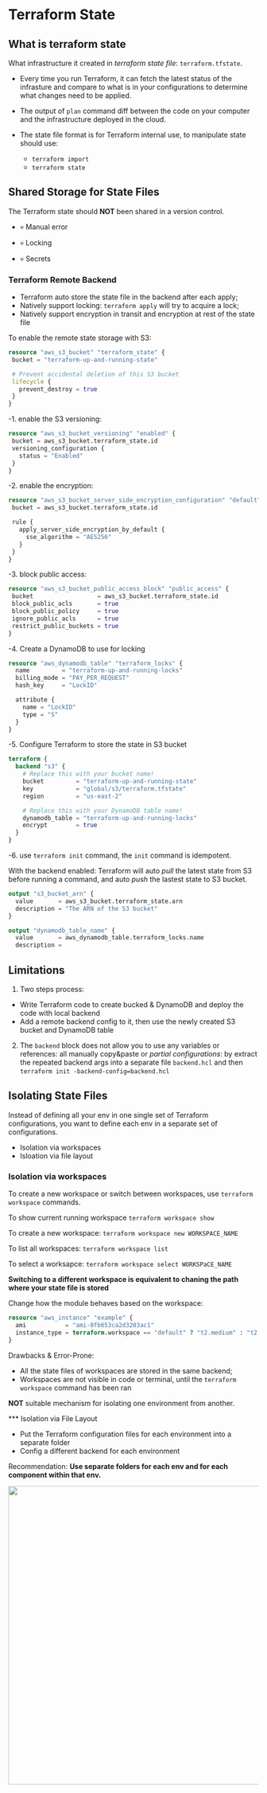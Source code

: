 # Terraform State

## What is terraform state

What infrastructure it created in _terraform state file_: `terraform.tfstate`.

- Every time you run Terraform, it can fetch the latest status of the infrasture and compare to what is in your configurations to determine what changes need to be applied.

- The output of `plan` command diff between the code on your computer and the infrastructure deployed in the cloud.

- The state file format is for Terraform internal use, to manipulate state should use:
  - `terraform import`
  - `terraform state`


## Shared Storage for State Files

The Terraform state should __NOT__ been shared in a version control.
 
 - :skull: Manual error 

 - :skull: Locking
 
 - :skull: Secrets

 ### Terraform Remote Backend
 
 - Terraform auto store the state file in the backend after each apply;
 - Natively support locking: `terraform apply` will try to acquire a lock;
 - Natively support encryption in transit and encryption at rest of the state file
 
 To enable the remote state storage with S3:
 
 ```tf
 resource "aws_s3_bucket" "terraform_state" {
  bucket = "terraform-up-and-running-state"

  # Prevent accidental deletion of this S3 bucket
  lifecycle {
    prevent_destroy = true
  }
}
 ```
 -1. enable the S3 versioning:
 
 ```tf
 resource "aws_s3_bucket_versioning" "enabled" {
  bucket = aws_s3_bucket.terraform_state.id
  versioning_configuration {
    status = "Enabled"
  }
}
 ```
 
 -2. enable the encryption:
 
 ```tf
 resource "aws_s3_bucket_server_side_encryption_configuration" "default" {
  bucket = aws_s3_bucket.terraform_state.id

  rule {
    apply_server_side_encryption_by_default {
      sse_algorithm = "AES256"
    }
  }
}
 ```
 
 -3. block public access:
 
 ```tf
 resource "aws_s3_bucket_public_access_block" "public_access" {
  bucket                  = aws_s3_bucket.terraform_state.id
  block_public_acls       = true
  block_public_policy     = true
  ignore_public_acls      = true
  restrict_public_buckets = true
}
```

-4. Create a DynamoDB to use for locking

```tf
resource "aws_dynamodb_table" "terraform_locks" {
  name         = "terraform-up-and-running-locks"
  billing_mode = "PAY_PER_REQUEST"
  hash_key     = "LockID"

  attribute {
    name = "LockID"
    type = "S"
  }
}

```

-5. Configure Terraform to store the state in S3 bucket

```tf
terraform {
  backend "s3" {
    # Replace this with your bucket name!
    bucket         = "terraform-up-and-running-state"
    key            = "global/s3/terraform.tfstate"
    region         = "us-east-2"

    # Replace this with your DynamoDB table name!
    dynamodb_table = "terraform-up-and-running-locks"
    encrypt        = true
  }
}
```

-6. use `terraform init` command, the `init` command is idempotent.

With the backend enabled: Terraform will auto _pull_ the latest state from S3 before running a command, and auto _push_ the lastest state to S3 bucket.

```tf
output "s3_bucket_arn" {
  value       = aws_s3_bucket.terraform_state.arn
  description = "The ARN of the S3 bucket"
}

output "dynamodb_table_name" {
  value       = aws_dynamodb_table.terraform_locks.name
  description = 
```

## Limitations

1. Two steps process:

  - Write Terraform code to create bucked & DynamoDB and deploy the code with local backend
  - Add a remote backend config to it, then use the newly created S3 bucket and DynamoDB table
 
 2. The `backend` block does not allow you to use any variables or references: all manually copy&paste or _partial configurations_: by extract the repeated backend args into a separate file `backend.hcl` and then `terraform init -backend-config=backend.hcl`

## Isolating State Files

Instead of defining all your env in one single set of Terraform configurations, you want to define each env in a separate set of configurations.

- Isolation via workspaces
- Isloation via file layout

### Isolation via workspaces

To create a new workspace or switch between workspaces, use `terraform workspace` commands.

To show current running workspace `terraform workspace show`

To create a new workspace: `terraform workspace new WORKSPACE_NAME`

To list all workspaces: `terraform workspace list`

To select a worksapce: `terraform workspace select WORKSPaCE_NAME`

**Switching to a different workspace is equivalent to chaning the path where your state file is stored**

Change how the module behaves based on the workspace:

```tf
resource "aws_instance" "example" {
  ami           = "ami-0fb653ca2d3203ac1"
  instance_type = terraform.workspace == "default" ? "t2.medium" : "t2.micro"
}
```

Drawbacks & Error-Prone:

- All the state files of workspaces are stored in the same backend;
- Workspaces are not visible in code or terminal, until the `terraform workspace` command has been ran

**NOT** suitable mechanism for isolating one environment from another.

*** Isolation via File Layout

- Put the Terraform configuration files for each environment into a separate folder
- Config a different backend for each environment

Recommendation: __Use separate folders for each env and for each component within that env.__

<img src="https://user-images.githubusercontent.com/5281761/181621553-aa0e7c2d-cc8b-4433-926e-cfcfb77ddfdc.png" height="600px">

